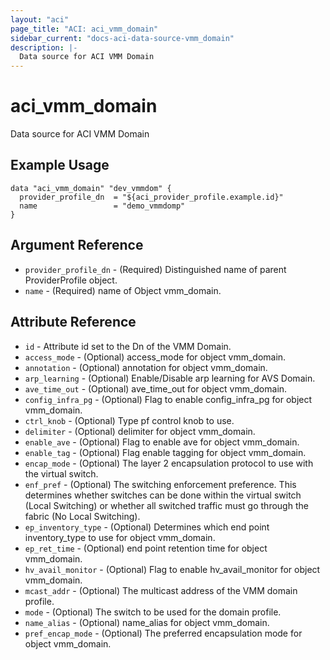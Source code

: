 ```yaml
---
layout: "aci"
page_title: "ACI: aci_vmm_domain"
sidebar_current: "docs-aci-data-source-vmm_domain"
description: |-
  Data source for ACI VMM Domain
---
```


# aci_vmm_domain #
Data source for ACI VMM Domain

## Example Usage ##

```hcl
data "aci_vmm_domain" "dev_vmmdom" {
  provider_profile_dn  = "${aci_provider_profile.example.id}"
  name                 = "demo_vmmdomp"
}
```
## Argument Reference ##
* `provider_profile_dn` - (Required) Distinguished name of parent ProviderProfile object.
* `name` - (Required) name of Object vmm_domain.



## Attribute Reference

* `id` - Attribute id set to the Dn of the VMM Domain.
* `access_mode` - (Optional) access_mode for object vmm_domain.
* `annotation` - (Optional) annotation for object vmm_domain.
* `arp_learning` - (Optional) Enable/Disable arp learning for AVS Domain.
* `ave_time_out` - (Optional) ave_time_out for object vmm_domain.
* `config_infra_pg` - (Optional) Flag to enable config_infra_pg for object vmm_domain.
* `ctrl_knob` - (Optional) Type pf control knob to use.
* `delimiter` - (Optional) delimiter for object vmm_domain.
* `enable_ave` - (Optional) Flag to enable ave for object vmm_domain.
* `enable_tag` - (Optional) Flag enable tagging for object vmm_domain.
* `encap_mode` - (Optional) The layer 2 encapsulation protocol to use with the virtual switch.
* `enf_pref` - (Optional) The switching enforcement preference. This determines whether switches can be done within the virtual switch (Local Switching) or whether all switched traffic must go through the fabric (No Local Switching).
* `ep_inventory_type` - (Optional) Determines which end point inventory_type to use for object vmm_domain. 
* `ep_ret_time` - (Optional) end point retention time for object vmm_domain.
* `hv_avail_monitor` - (Optional) Flag to enable hv_avail_monitor for object vmm_domain.
* `mcast_addr` - (Optional) The multicast address of the VMM domain profile.
* `mode` - (Optional) The switch to be used for the domain profile.
* `name_alias` - (Optional) name_alias for object vmm_domain.
* `pref_encap_mode` - (Optional) The preferred encapsulation mode for object vmm_domain.
